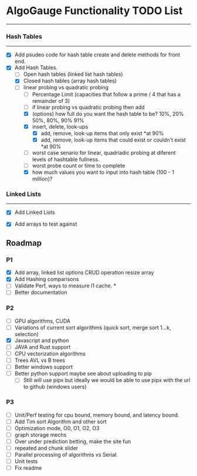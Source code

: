 # AlgoGauge Functionality TODO List
---

### Hash Tables
---
- [x] Add psudeo code for hash table create and delete methods for front end. 
- [x] Add Hash Tables.
  - [ ] Open hash tables (linked list hash tables)
  - [x] Closed hash tables (array hash tables)
  - [ ] linear probing vs quadratic probing 
    - [ ] Percentage Limit (capacities that follow a prime / 4 that has a remainder of 3)
    - [ ] if linear probing vs quadratic probing then add 
    - [x] (options) how full do you want the hash table to be? 10%, 20% 50%, 80%, 90% 91%
    - [x] insert, delete, look-ups
      - [x] add, remove, look-up items that only exist                      *at 90%
      - [x] add, remove, look-up items that could exist or couldn't exist   *at 90%
    - [ ] worst case senario for linear, quadriadic probing at diferent levels of hashtable fullness. 
    - [ ] worst probe count or time to complete 
    - [x] how much values you want to input into hash table (100 - 1 million)?

### Linked Lists
---
- [x] Add Linked Lists 
- [x] Add arrays to test against 



<!-- ROADMAP -->
## Roadmap

### P1

- [x] Add array, linked list options CRUD operation resize array
- [x] Add Hashing comparisons
- [ ] Validate Perf, ways to measure l1 cache. *
- [ ] Better documentation

### P2

- [ ] GPU algorithms, CUDA
- [ ] Variations of current sort algorithms (quick sort, merge sort 1...k, selection)
- [x] Javascript and python
- [ ] JAVA and Rust support
- [ ] CPU vectorization algorithms
- [ ] Trees AVL vs B trees
- [ ] Better windows support
- [ ] Better python support maybe see about uploading to pip
  - [ ] Still will use pipx but ideally we would be able to use pipx with the url to github (windows users)

### P3

- [ ] Unit/Perf testing for cpu bound, memory bound, and latency bound.
- [ ] Add Tim sort Algorithm and other sort
- [ ] Optimization mode, O0, O1, O2, O3
- [ ] graph storage mechs
- [ ] Over under prediction betting, make the site fun
- [ ] repeated and chunk slider
- [ ] Parallel processing of algorithms vs Serial.
- [ ] Unit tests
- [ ] Fix readme
